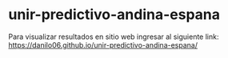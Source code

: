 # unir-predictivo-andina-espana

Para visualizar resultados en sitio web ingresar al siguiente link: https://danilo06.github.io/unir-predictivo-andina-espana/